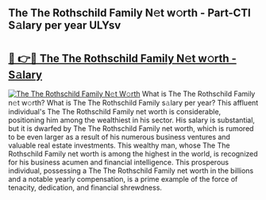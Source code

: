 ## The The Rothschild Family N𝚎t w𝚘rth - Part-CTl S𝚊lary per year ULYsv

# <h2><a href="http://gc1ib9q.nevu.top/?p=The+The+Rothschild+Family">🔗 👉🔴 The The Rothschild Family N𝚎t w𝚘rth - S𝚊lary</a></h2>

[![The The Rothschild Family N𝚎t W𝚘rth](https://i.imgur.com/Oavwk0R.jpeg)](http://gc1ib9q.nevu.top/?p=The+The+Rothschild+Family)
What is The The Rothschild Family n𝚎t w𝚘rth? What is The The Rothschild Family s𝚊lary per year?
This affluent individual's The The Rothschild Family net worth is considerable, positioning him among the wealthiest in his sector. His salary is substantial, but it is dwarfed by The The Rothschild Family net worth, which is rumored to be even larger as a result of his numerous business ventures and valuable real estate investments. This wealthy man, whose The The Rothschild Family net worth is among the highest in the world, is recognized for his business acumen and financial intelligence. This prosperous individual, possessing a The The Rothschild Family net worth in the billions and a notable yearly compensation, is a prime example of the force of tenacity, dedication, and financial shrewdness.
